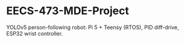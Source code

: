 # EECS-473-MDE-Project
YOLOv5 person-following robot: Pi 5 + Teensy (RTOS), PID diff-drive, ESP32 wrist controller.
